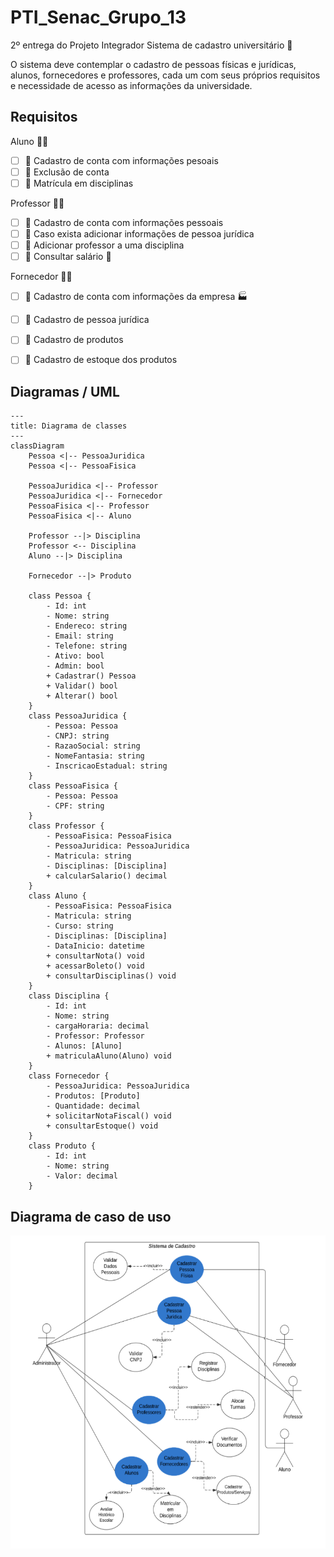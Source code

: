 
# PTI_Senac_Grupo_13

2º entrega do Projeto Integrador
Sistema de cadastro universitário 🏫

O sistema deve contemplar o cadastro de pessoas físicas e jurídicas, alunos, 
fornecedores e professores, cada um com seus próprios requisitos e necessidade de 
acesso as informações da universidade.

## Requisitos 

Aluno 🧑‍🎓
- [ ] 🔹 Cadastro de conta com informações pesoais 
- [ ] 🔹 Exclusão de conta
- [ ] 🔹 Matrícula em disciplinas
  
Professor 👩‍🔬
- [ ] 🔹 Cadastro de conta com informações pessoais
- [ ] 🔹 Caso exista adicionar informações de pessoa jurídica
- [ ] 🔹 Adicionar professor a uma disciplina
- [ ] 🔹 Consultar salário 💸

Fornecedor 👨‍💼
- [ ] 🔹 Cadastro de conta com informações da empresa 🏭
- [ ] 🔹 Cadastro de pessoa jurídica
- [ ] 🔹 Cadastro de produtos
- [ ] 🔹 Cadastro de estoque dos produtos
   

## Diagramas / UML

```mermaid
---
title: Diagrama de classes
---
classDiagram
    Pessoa <|-- PessoaJuridica
    Pessoa <|-- PessoaFisica

    PessoaJuridica <|-- Professor
    PessoaJuridica <|-- Fornecedor
    PessoaFisica <|-- Professor
    PessoaFisica <|-- Aluno

    Professor --|> Disciplina
    Professor <-- Disciplina
    Aluno --|> Disciplina

    Fornecedor --|> Produto
    
    class Pessoa {
        - Id: int
        - Nome: string
        - Endereco: string
        - Email: string
        - Telefone: string
        - Ativo: bool
        - Admin: bool
        + Cadastrar() Pessoa
        + Validar() bool
        + Alterar() bool
    }
    class PessoaJuridica {
        - Pessoa: Pessoa
        - CNPJ: string
        - RazaoSocial: string
        - NomeFantasia: string
        - InscricaoEstadual: string
    }
    class PessoaFisica {
        - Pessoa: Pessoa
        - CPF: string
    }
    class Professor {
        - PessoaFisica: PessoaFisica
        - PessoaJuridica: PessoaJuridica
        - Matricula: string
        - Disciplinas: [Disciplina]
        + calcularSalario() decimal
    }
    class Aluno {
        - PessoaFisica: PessoaFisica
        - Matricula: string
        - Curso: string
        - Disciplinas: [Disciplina]
        - DataInicio: datetime
        + consultarNota() void
        + acessarBoleto() void
        + consultarDisciplinas() void
    }
    class Disciplina {
        - Id: int
        - Nome: string
        - cargaHoraria: decimal
        - Professor: Professor
        - Alunos: [Aluno]
        + matriculaAluno(Aluno) void
    }
    class Fornecedor {
        - PessoaJuridica: PessoaJuridica
        - Produtos: [Produto]
        - Quantidade: decimal
        + solicitarNotaFiscal() void
        + consultarEstoque() void
    }
    class Produto {
        - Id: int
        - Nome: string
        - Valor: decimal
    }
```

## Diagrama de caso de uso
![Diagrama de caso de uso](documentacao/diagramas/diagrama_de_caso_de_uso.png "Diagrama de caso de uso")